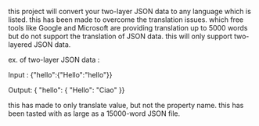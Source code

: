 this project will convert your two-layer JSON data to any language which is listed.
this has been made to overcome the translation issues. which free tools like Google and Microsoft are providing translation up to 5000 words but do not support the translation of JSON data. this will only support two-layered JSON data.

ex. of two-layer JSON data :

Input :
{"hello":{"Hello":"hello"}}

Output:
{ "hello": { "Hello": "Ciao" }}

this has made to only translate value, but not the property name.
this has been tasted with as large as a 15000-word JSON file.

